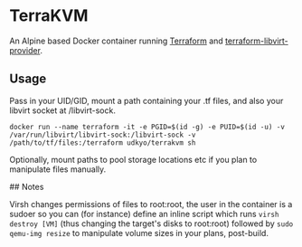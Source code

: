 # TerraKVM

An Alpine based Docker container running [Terraform](https://github.com/hashicorp/terraform) and [terraform-libvirt-provider](https://github.com/dmacvicar/terraform-provider-libvirt).

## Usage

Pass in your UID/GID, mount a path containing your .tf files, and also your libvirt socket at /libvirt-sock.

`docker run --name terraform -it -e PGID=$(id -g) -e PUID=$(id -u) -v /var/run/libvirt/libvirt-sock:/libvirt-sock -v /path/to/tf/files:/terraform udkyo/terrakvm sh`

Optionally, mount paths to pool storage locations etc if you plan to manipulate files manually.

## Notes

Virsh changes permissions of files to root:root, the user in the container is a sudoer so you can (for instance) define an inline script which runs `virsh destroy [VM]` (thus changing the target's disks to root:root) followed by `sudo qemu-img resize` to manipulate volume sizes in your plans, post-build.